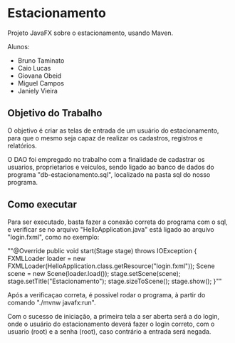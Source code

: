 # Estacionamento 
  Projeto JavaFX sobre o estacionamento, usando Maven.

Alunos: 
- Bruno Taminato
- Caio Lucas
- Giovana Obeid
- Miguel Campos
- Janiely Vieira

## Objetivo do Trabalho

  O objetivo é criar as telas de entrada de um usuário do estacionamento, para que o mesmo seja capaz de realizar os cadastros, registros e relatórios.

  O DAO foi empregado no trabalho com a finalidade de cadastrar os usuarios, proprietarios e veiculos, sendo ligado ao banco de dados do programa "db-estacionamento.sql", localizado na pasta sql do nosso programa.

## Como executar

  Para ser executado, basta fazer a conexão correta do programa com o sql, e verificar se no arquivo "HelloApplication.java" está ligado ao arquivo "login.fxml", como no exemplo:

""@Override
    public void start(Stage stage) throws IOException {
        FXMLLoader loader = new FXMLLoader(HelloApplication.class.getResource("login.fxml"));
        Scene scene = new Scene(loader.load());
        stage.setScene(scene);
        stage.setTitle("Estacionamento");
        stage.sizeToScene();
        stage.show();
    }""
    
  Após a verificaçao correta, é possivel rodar o programa, à partir do comando "./mvnw javafx:run".

  Com o sucesso de iniciação, a primeira tela a ser aberta será a do login, onde o usuário do estacionamento deverá fazer o login correto, com o usuario (root) e a senha (root), caso contrário a entrada será negada.
  

